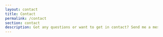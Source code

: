 ```yaml
---
layout: contact
title: Contact
permalink: /contact
section: contact
description: Got any questions or want to get in contact? Send me a message!
---
```

<br />
